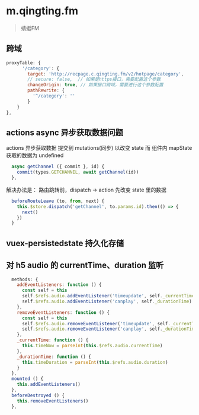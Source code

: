 # m.qingting.fm

> 蜻蜓FM

## 跨域
```js
proxyTable: {
      '/category': {
        target: 'http://recpage.c.qingting.fm/v2/hotpage/category',
        // secure: false,  // 如果是https接口，需要配置这个参数
        changeOrigin: true, // 如果接口跨域，需要进行这个参数配置
        pathRewrite: {
          '^/category': ''
        }
    }
},
```

## actions async 异步获取数据问题
actions 异步获取数据
提交到 mutations(同步) 以改变 state
而 组件内 mapState 获取的数据为 undefined
```js
  async getChannel ({ commit }, id) {
    commit(types.GETCHANNEL, await getChannel(id))
  },
```
解决办法是：
路由跳转前，dispatch -> action 先改变 state 里的数据
```js
  beforeRouteLeave (to, from, next) {
    this.$store.dispatch('getChannel', to.params.id).then(() => {
      next()
    })
  }
```

## vuex-persistedstate 持久化存储

## 对 h5 audio 的 currentTime、duration 监听
```js
  methods: {
    addEventListeners: function () {
      const self = this
      self.$refs.audio.addEventListener('timeupdate', self._currentTime)
      self.$refs.audio.addEventListener('canplay', self._durationTime)
    },
    removeEventListeners: function () {
      const self = this
      self.$refs.audio.removeEventListener('timeupdate', self._currentTime)
      self.$refs.audio.removeEventListener('canplay', self._durationTime)
    },
    _currentTime: function () {
      this.timeNow = parseInt(this.$refs.audio.currentTime)
    },
    _durationTime: function () {
      this.timeDuration = parseInt(this.$refs.audio.duration)
    }
  },
  mounted () {
    this.addEventListeners()
  },
  beforeDestroyed () {
    this.removeEventListeners()
  },
```